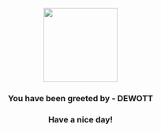 <p align="center">
            <img src="https://raw.githubusercontent.com/PokeAPI/sprites/master/sprites/pokemon/502.png" width="150" height="150">
          </p>
          <h3 align="center">You have been greeted by - <b>DEWOTT</b></h3>
          <h3 align="center">Have a nice day!</h3>
